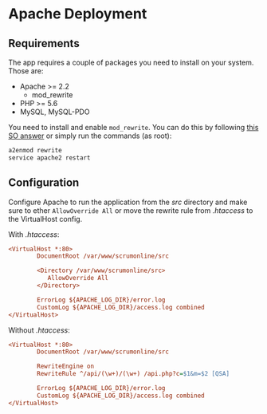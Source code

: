 # Apache Deployment

## Requirements
The app requires a couple of packages you need to install on your system. Those are:
* Apache >= 2.2
  * mod_rewrite
* PHP >= 5.6
* MySQL, MySQL-PDO

You need to install and enable `mod_rewrite`. You can do this by following [this SO answer](http://stackoverflow.com/a/5758551/6082960) or simply run the commands (as root):

```sh
a2enmod rewrite
service apache2 restart
```

## Configuration
Configure Apache to run the application from the _src_ directory and make sure to ether `AllowOverride All` or move the rewrite rule from _.htaccess_ to the VirtualHost config.

With _.htaccess_:

```ini
<VirtualHost *:80>
        DocumentRoot /var/www/scrumonline/src

        <Directory /var/www/scrumonline/src>
           AllowOverride All
        </Directory>

        ErrorLog ${APACHE_LOG_DIR}/error.log
        CustomLog ${APACHE_LOG_DIR}/access.log combined
</VirtualHost>
```

Without _.htaccess_:

```ini
<VirtualHost *:80>
        DocumentRoot /var/www/scrumonline/src

        RewriteEngine on
        RewriteRule ^/api/(\w+)/(\w+) /api.php?c=$1&m=$2 [QSA]

        ErrorLog ${APACHE_LOG_DIR}/error.log
        CustomLog ${APACHE_LOG_DIR}/access.log combined
</VirtualHost>
```
